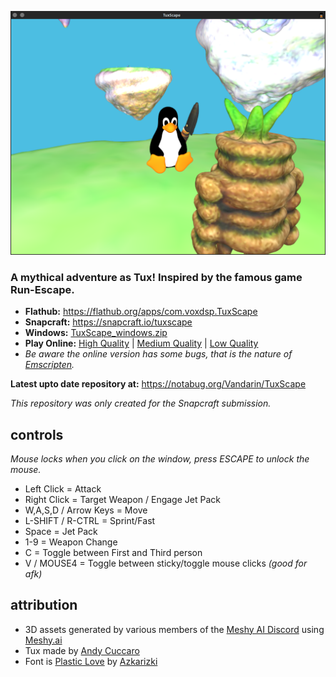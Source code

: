 ![Screenshot of the TuxScape game](https://raw.githubusercontent.com/mrbid/TuxScape/main/screenshot.png)

### A mythical adventure as Tux! Inspired by the famous game Run-Escape.

* **Flathub:** https://flathub.org/apps/com.voxdsp.TuxScape
* **Snapcraft:** https://snapcraft.io/tuxscape
* **Windows:** [TuxScape_windows.zip](https://github.com/mrbid/TuxScape/releases/download/1.2.2/TuxScape_windows.zip)
* **Play Online:** [High Quality](https://mrbid.github.io/tuxscape) | [Medium Quality](https://mrbid.github.io/tuxscape/med) | [Low Quality](https://mrbid.github.io/tuxscape/low)
* *Be aware the online version has some bugs, that is the nature of [Emscripten](https://emscripten.org/).*

**Latest upto date repository at:** https://notabug.org/Vandarin/TuxScape

*This repository was only created for the Snapcraft submission.*

## controls
*Mouse locks when you click on the window, press ESCAPE to unlock the mouse.*

* Left Click = Attack
* Right Click = Target Weapon / Engage Jet Pack
* W,A,S,D / Arrow Keys = Move
* L-SHIFT / R-CTRL = Sprint/Fast
* Space = Jet Pack
* 1-9 = Weapon Change
* C = Toggle between First and Third person
* V / MOUSE4 = Toggle between sticky/toggle mouse clicks *(good for afk)*

## attribution
* 3D assets generated by various members of the [Meshy AI Discord](https://discord.gg/invite/meshy-1080050109062058044) using [Meshy.ai](https://meshy.ai)
* Tux made by [Andy Cuccaro](https://sketchfab.com/3d-models/tux-157de95fa4014050a969a8361a83d366)
* Font is [Plastic Love](https://www.fontspace.com/plastic-love-font-f49676) by [Azkarizki](https://www.fontspace.com/azkarizki)
